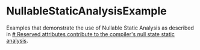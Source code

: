 # NullableStaticAnalysisExample
Examples that demonstrate the use of Nullable Static Analysis as described in [# Reserved attributes contribute to the compiler's null state static analysis](https://docs.microsoft.com/en-us/dotnet/csharp/language-reference/attributes/nullable-analysis).